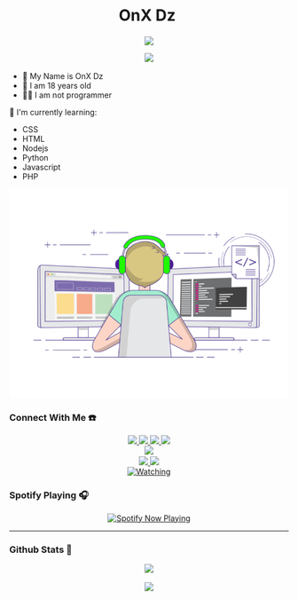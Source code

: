 <h1 align="center">OnX Dz <img src="https://user-images.githubusercontent.com/1303154/88677602-1635ba80-d120-11ea-84d8-d263ba5fc3c0.gif" width="40px" alt=""><br></h1>
<p align="center">
<a href="//github.com/OhMyDz"><img align="center" src="https://cardivo.vercel.app/api?name=OnX Dz&description=Halo,%20I%27m%20OnX Dz%20dan%20saya%20masih%20programer%20pemula%20Nice%20to%20meet%20you%20%F0%9F%91%8B&image=https://avatars.githubusercontent.com/OhMyDz&usqp=CAU&backgroundColor=%23ecf0f1&youtube=OnXDz&github=OnX Dz&pattern=ticTacToe&colorPattern=%23eaeaea&site=https://api-dz-xyz.herokuapp.com/"/></a>
</p>
<p align="center">
  <img src="https://telegra.ph/file/94de3ceaff3c997e54b24.jpg" width="340"/></a>
</p>

<p align="center">

- 👤 My Name is OnX Dz
- 💌 I am 18 years old 
- 👨‍💻 I am not programmer

</P>

:page_with_curl: I'm currently learning:

- CSS
- HTML
- Nodejs
- Python
- Javascript
- PHP
</p>

<img align="center" fit="fill" alt="GIF" src="https://raw.githubusercontent.com/devSouvik/devSouvik/master/gif3.gif" />

### Connect With Me ☎️
<p align="center">
  <a href="https://instagram.com/Denpa012"><img src="https://img.shields.io/badge/Instagram-E4405F?style=for-the-badge&logo=instagram&logoColor=white"/> 
  <a href="https://wa.me/6285335877178"><img src="https://img.shields.io/badge/WhatsApp-25D366?style=for-the-badge&logo=whatsapp&logoColor=white" />
  <a href="https://www.facebook.com/OhMyLynn"><img src="https://img.shields.io/badge/Facebook-%234267B2.svg?&style=for-the-badge&logo=facebook&logoColor=white" />
  <a href="https://t.me/OnXDz"><img src="https://img.shields.io/badge/Telegram-%230088cc.svg?&style=for-the-badge&logo=telegram&logoColor=white" /> <br>
  <a href="https://youtube.com/c/OnXDz"><img src="https://img.shields.io/badge/YouTube-OnX Dz-ff0000?style=for-the-badge&logo=youtube&logoColor=ff0000&link=https://youtube.com/c/OnXDz" /><br>
  <a name=OnXDzc&label=VIEWS&style=flat-square&color=orange" />
  <a href="https://github.com/ohmydz"><img src="https://img.shields.io/badge/-GitHub-black?style=flat-square&logo=github" /> 
  <a href="https://youtube.com/channel/UC1iti9_lYJD-SRbUAZesjng"><img src="https://img.shields.io/youtube/channel/subscribers/UCdzWwbApjkyODby7_MoRYlA?style=social" /> <br>
  <a href="https://komarev.com/ghpvc/?username=OnXDz&color=blue&style=flat-square&label=Profile+Views"><img title="Watching" src="https://komarev.com/ghpvc/?username=OhMyDz&color=green&style=flat-square&label=Profile+View"></a>
</p>








### Spotify Playing 🎧

<p align="center">
  <a href="https://open.spotify.com/user/31nuzemgd72h4llo3dnl2pshegeu?si=qHWmVIfBQhy2KyH0dJgQ2Q&utm_source=copy-link" target="_blank"><img src="https://now-playing-on-spotify.vercel.app/api/spotify" alt="Spotify Now Playing" width="350"/></a>
</p>

------

### Github Stats 🚀

<p align="center"><a href="https://github.com/ohmydz"><img src="https://github-readme-stats.vercel.app/api?username=dzofc&show_icons=true&theme=radical"></a></p>
<p align="center"><a href="https://github.com/ohmydz"><img src="https://github-readme-stats.vercel.app/api/top-langs/?username=dzofc&theme=radical&layout=compact"></a></p> 


